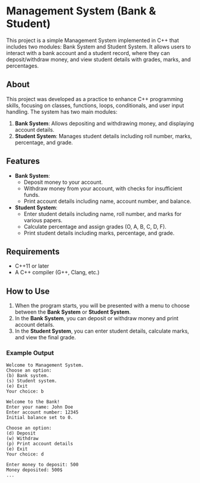 # Management System (Bank & Student)

This project is a simple Management System implemented in C++ that includes two modules: Bank System and Student System. It allows users to interact with a bank account and a student record, where they can deposit/withdraw money, and view student details with grades, marks, and percentages.

## About
This project was developed as a practice to enhance C++ programming skills, focusing on classes, functions, loops, conditionals, and user input handling. The system has two main modules:
1. **Bank System**: Allows depositing and withdrawing money, and displaying account details.
2. **Student System**: Manages student details including roll number, marks, percentage, and grade.

## Features
- **Bank System**:
  - Deposit money to your account.
  - Withdraw money from your account, with checks for insufficient funds.
  - Print account details including name, account number, and balance.
- **Student System**:
  - Enter student details including name, roll number, and marks for various papers.
  - Calculate percentage and assign grades (O, A, B, C, D, F).
  - Print student details including marks, percentage, and grade.

## Requirements
- C++11 or later
- A C++ compiler (G++, Clang, etc.)

## How to Use
1. When the program starts, you will be presented with a menu to choose between the **Bank System** or **Student System**.
2. In the **Bank System**, you can deposit or withdraw money and print account details.
3. In the **Student System**, you can enter student details, calculate marks, and view the final grade.

### Example Output
```text
Welcome to Management System.
Choose an option:
(b) Bank system.
(s) Student system.
(e) Exit
Your choice: b

Welcome to the Bank!
Enter your name: John Doe
Enter account number: 12345
Initial balance set to 0.

Choose an option:
(d) Deposit
(w) Withdraw
(p) Print account details
(e) Exit
Your choice: d

Enter money to deposit: 500
Money deposited: 500$
...
